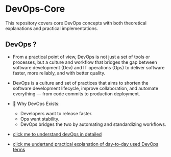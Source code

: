 # DevOps-Core
This repository covers core DevOps concepts with both theoretical explanations and practical implementations.

## DevOps ?
- From a practical point of view, DevOps is not just a set of tools or processes, but a culture and workflow that bridges the gap between software development (Dev) and IT operations (Ops) to deliver software faster, more reliably, and with better quality. 

- DevOps is a culture and set of practices that aims to shorten the software development lifecycle, improve collaboration, and automate everything — from code commits to production deployment.

- 🧩 Why DevOps Exists:
  - Developers want to release faster.
  - Ops want stability.
  - DevOps bridges the two by automating and standardizing workflows.

- [click me to understand devOps in detailed](Docs/Docs.md)

- [click me undertand practical explanation of day-to-day used DevOps terms](day-to-day-used-DevOps-terms.md)

